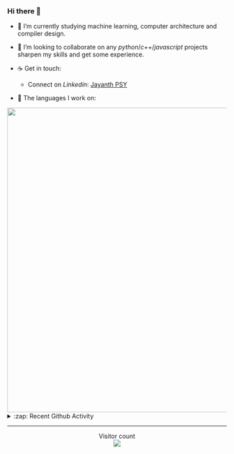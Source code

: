 ### Hi there 👋

- 🌱 I’m currently studying machine learning, computer architecture and compiler design.

- 👯 I’m looking to collaborate on any *python*/*c++*/*javascript* projects sharpen my skills and get some experience.

- ☕ Get in touch:
  +  Connect on *Linkedin*: [Jayanth PSY](https://www.linkedin.com/in/jayanth-p-b3924812a/)

<!--- ⚡ Fun fact: *Python* is older than *C++* and *Java*. -->

- :memo: The languages I work on: 

<img src="https://wakatime.com/share/@j_tesla/bdf4246a-6e44-4441-87e6-ea13fc96a824.png" width="700"/>

<details>
  <summary>:zap: Recent Github Activity</summary>
  
<!--START_SECTION:activity-->
1. 🎉 Merged PR [#49](https://github.com/j-tesla/blog-list/pull/49) in [j-tesla/blog-list](https://github.com/j-tesla/blog-list)
2. 🎉 Merged PR [#62](https://github.com/j-tesla/blog-list-frontend/pull/62) in [j-tesla/blog-list-frontend](https://github.com/j-tesla/blog-list-frontend)
3. 🎉 Merged PR [#48](https://github.com/j-tesla/blog-list/pull/48) in [j-tesla/blog-list](https://github.com/j-tesla/blog-list)
4. 🎉 Merged PR [#61](https://github.com/j-tesla/blog-list-frontend/pull/61) in [j-tesla/blog-list-frontend](https://github.com/j-tesla/blog-list-frontend)
5. 🎉 Merged PR [#59](https://github.com/j-tesla/blog-list-frontend/pull/59) in [j-tesla/blog-list-frontend](https://github.com/j-tesla/blog-list-frontend)
<!--END_SECTION:activity-->

</details>

-----

<p align="center"> 
  Visitor count<br>
  <img src="https://profile-counter.glitch.me/j-tesla/count.svg" />
</p>












<!--
**j-tesla/j-tesla** is a ✨ _special_ ✨ repository because its `README.md` (this file) appears on your GitHub profile.

Here are some ideas to get you started:

- 🔭 I’m currently working on ...
- 🌱 I’m currently learning ...
- 👯 I’m looking to collaborate on ...
- 🤔 I’m looking for help with ...
- 💬 Ask me about ...
- 📫 How to reach me: ...
- 😄 Pronouns: ...
- ⚡ Fun fact: ...
-->

